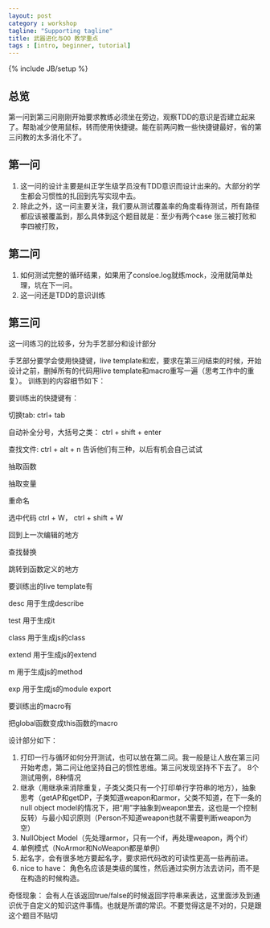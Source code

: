```yaml
---
layout: post
category : workshop
tagline: "Supporting tagline"
title: 武器进化与OO 教学重点
tags : [intro, beginner, tutorial]
---
```

{% include JB/setup %}

## 总览

第一问到第三问刚刚开始要求教练必须坐在旁边，观察TDD的意识是否建立起来了。帮助减少使用鼠标，转而使用快捷键。能在前两问教一些快捷键最好，省的第三问教的太多消化不了。

## 第一问

1. 这一问的设计主要是纠正学生级学员没有TDD意识而设计出来的。大部分的学生都会习惯性的扎回到先写实现中去。
2. 除此之外，这一问主要关注，我们要从测试覆盖率的角度看待测试，所有路径都应该被覆盖到，那么具体到这个题目就是：至少有两个case 张三被打败和李四被打败，

## 第二问

1. 如何测试完整的循环结果，如果用了consloe.log就练mock，没用就简单处理，坑在下一问。
2. 这一问还是TDD的意识训练

## 第三问

这一问练习的比较多，分为手艺部分和设计部分

手艺部分要学会使用快捷键，live template和宏，要求在第三问结束的时候，开始设计之前，删掉所有的代码用live template和macro重写一遍（思考工作中的重复）。
训练到的内容细节如下：

要训练出的快捷键有：

切换tab: ctrl+ tab

自动补全分号，大括号之类： ctrl + shift + enter

查找文件: ctrl + alt + n 告诉他们有三种，以后有机会自己试试

抽取函数

抽取变量

重命名

选中代码 ctrl + W， ctrl + shift + W

回到上一次编辑的地方

查找替换

跳转到函数定义的地方





要训练出的live template有

desc 用于生成describe

test 用于生成it

class 用于生成js的class

extend 用于生成js的extend

m 用于生成js的method

exp 用于生成js的module export



要训练出的macro有

把global函数变成this函数的macro

设计部分如下：
1. 打印一行与循环如何分开测试，也可以放在第二问。我一般是让人放在第三问开始考虑，第二问让他坚持自己的惯性思维。第三问发现坚持不下去了。
8个测试用例，8种情况
2. 继承（用继承来消除重复，子类父类只有一个打印单行字符串的地方），抽象思考（getAP和getDP，子类知道weapon和armor，父类不知道，在下一条的null object model的情况下，把“用”字抽象到weapon里去，这也是一个控制反转）与最小知识原则（Person不知道weapon也就不需要判断weapon为空）
3. NullObject Model（先处理armor，只有一个if，再处理weapon，两个if）
4. 单例模式（NoArmor和NoWeapon都是单例）
6. 起名字，会有很多地方要起名字，要求把代码改的可读性更高一些再前进。
7. nice to have： 角色名应该是类级的属性，然后通过实例方法去访问，而不是在构造的时候构造。

奇怪现象： 会有人在该返回true/false的时候返回字符串来表达，这里面涉及到通识优于自定义的知识这件事情。也就是所谓的常识。不要觉得这是不对的，只是跟这个题目不贴切

